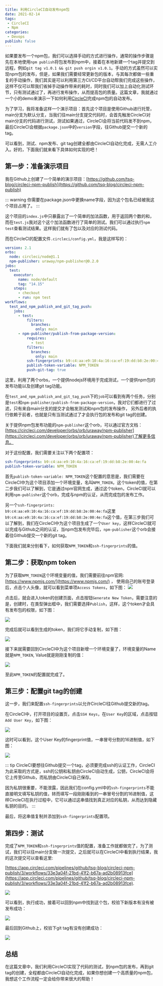 ```yaml
---
title: 利用CircleCI自动发布npm包
date: 2021-02-14
tags:
 - CircleCI
 - Npm
categories: 
 - Devops
publish: false
---
```


如果要发布一个npm包，我们可以选择手动的方式进行操作，通常的操作步骤是先在本地使用`npm publish`将包发布到npm中，接着在本地新建一个tag并提交到远程，例如`git tag v1.0.1 && git push orgin v1.0.1`。手动的方式虽然可以实现npm包的发布，但是，如果我们需要经常更新包的版本，与其每次都做一些重复的手动操作，我们其实是可以利用第三方CI/CD平台自动帮我们完成这些操作，这样不仅可以帮我们省掉手动操作带来的耗时，同时我们可以加上自动化测试环节，只有测试通过了，再进行发布操作，从而提高包的质量。这篇文章，我就通过一个小的demo来演示一下如何利用[CircleCI](https://circleci.com/)完成npm包的自动发布。

<!-- more -->

为了学习，我将准备这样一个演示项目：首先这个项目是使用Github进行托管，main分支为默认分支，当我们往main分支提交代码时，会首先触发CircleCI对main分支的代码进行测试，测试如果通过，CircleCI会将当前代码发不到npm，最后CircleCI会根据`package.json`中的`version`字段，往Github提交一个新的tag。

可以看到，测试、npm发布、git tag创建全都由CircleCI自动化完成，无需人工介入。好的，下面我们就来看下具体如何实现的吧！

## 第一步：准备演示项目

我在Github上创建了一个简单的演示项目：[https://github.com/tsq-blog/circleci-npm-publish](https://github.com/tsq-blog/circleci-npm-publish)

::: warning
你需要在package.json中更换name字段，因为这个包名已经被我这个项目占用了。
:::

这个项目的`index.js`中只暴露出了一个简单的加法函数，用于返回两个数的和，而在`test.js`我对这个这个加法函数进行了简单的测试。我们可以通过执行`npm test`查看测试结果。这样我们就有了包以及对应的测试代码。

而在CircleCI的配置文件`.circleci/config.yml`，我是这样写的：

```yml
version: 2.1
orbs:
  node: circleci/node@1.1
  npm-publisher: uraway/npm-publisher@0.2.0
jobs:
  test:
    executor:
      name: node/default
      tag: "14.15"
    steps:
      - checkout
      - run: npm test
workflows:
  test_and_npm_publish_and_git_tag_push:
    jobs:
      - test:
          filters:
            branches:
              only: main
      - npm-publisher/publish-from-package-version:
          requires:
            - test
          filters:
            branches:
              only: main
          ssh-fingerprints: b9:c4:aa:e9:10:4a:16:ca:ef:19:dd:b8:2e:00:4e:fa
          publish-token-variable: NPM_TOKEN
          push-git-tag: true
```

这里，利用了两个orbs，一个提供nodejs环境用于完成测试，一个提供npm包的发布功能以及创建git tag功能。

在`test_and_npm_publish_and_git_tag_push`下的`job`可以看到有两个任务，分别是`test`和`npm-publisher/publish-from-package-version`，我对它们都进行了过滤，只有来自main分支的提交才会触发测试和npm包的发布操作，
另外后者的执行依赖于前者，也就是只有当测试通过了才会执行包的发布和git tag的创建。

关于提供npm包发布功能的`npm-publisher`这个orb，可以通过官方文档：[https://circleci.com/developer/orbs/orb/uraway/npm-publisher](https://circleci.com/developer/orbs/orb/uraway/npm-publisher)了解更多信息。

对于这份配置，我们需要关注以下两个配置项：

```yml
ssh-fingerprints: b9:c4:aa:e9:10:4a:16:ca:ef:19:dd:b8:2e:00:4e:fa
publish-token-variable: NPM_TOKEN
```

首先`publish-token-variable: NPM_TOKEN`这个配置的意思是，我们需要在CircleCI中为这个项目添加一个环境变量，名叫`NPM_TOKEN`，这个token的值，在第二步我们可以了解到，它是通过npm官网生成，通过这个token，CircleCI就可以利用`npm-publisher`这个orb，完成与npm的认证，从而完成包的发布工作。

另一个`ssh-fingerprints: b9:c4:aa:e9:10:4a:16:ca:ef:19:dd:b8:2e:00:4e:fa`这里`b9:c4:aa:e9:10:4a:16:ca:ef:19:dd:b8:2e:00:4e:fa`这个值，在第三步我们可以了解到，我们在CircleCI中为这个项目生成了一个`User key`，这样CircleCI就可以完成与Github之间的认证，当npm包发布完毕后，`npm-publisher`这个orb会接着往Github提交一个新的git tag。

下面我们就来分别看下，如何获取`NPM_TOKEN`和`ssh-fingerprints`的值。

## 第二步：获取npm token

为了获取`NPM_TOKEN`这个环境变量的值，我们需要前往npm官网: [https://www.npmjs.com/](https://www.npmjs.com/) ，
使用自己的账号登录后，点击个人头像，就可以看到菜单项`Access Tokens`，如下图：
![](/imgs/devops/circleci-npm-publish/1.png)

点击后，就会进入token的创建页面，点击按钮`Generate New Token`，需要注意的是，创建时，在类型弹出框中，我们需要选择`Publish`，这样，这个token才会具有发布包的权限，如下图：

![](/imgs/devops/circleci-npm-publish/2.png)

完成后就可以看到生成的token，我们将它手动复制，如下图：

![](/imgs/devops/circleci-npm-publish/3.png)


接下来就需要回到CircleCI中为这个项目新增一个环境变量了，环境变量的Name就是`NPM_TOKEN`, Value就是刚刚复制的值：

![](/imgs/devops/circleci-npm-publish/4.png)

至此`NPM_TOKEN`的配置就完成了。


## 第三步：配置git tag的创建

这一步，我们来配置`ssh-fingerprints`以允许CircleCI往Github提交新的tag。

在CircleCI中，打开项目的设置页，点击`SSH Keys`，在`User Key`的区域，点击按钮`Add User Key`，如下图：

![](/imgs/devops/circleci-npm-publish/5.png)

这时可以看到，这个User Key的fingerprint值，一串冒号分割的16进制值，如下图：

![](/imgs/devops/circleci-npm-publish/6.png)



::: tip
CircleCI要想往Github提交一个tag，必须要完成ssh的认证工作，CircleCI为此采取的方式是，ssh的公钥和私钥由CircleCI自动生成，公钥，CircleCI会将它上传至Github，而私钥由CircleCI自己保存。

因为私钥很重要，不能泄露，因此我们在config.yml中的`ssh-fingerprints`不能直接明文填写私钥的值，转而填写一段刚刚看到的一串冒号分割的16进制值，这样CircleCI在执行过程中，它可以通过这串值找到真正对应的私钥，从而达到隐藏私钥的目的。
:::

最后，将这串值复制并添加到`ssh-fingerprints`配置项。

## 第四步：测试

完成了`NPM_TOKEN`和`ssh-fingerprints`值的配置，准备工作就都做完了，为了测试，我们可以往main分支做一次提交，之后就可以在CircleCI中看到执行结果，我的这次提交可以查看这里:

 [https://app.circleci.com/pipelines/github/tsq-blog/circleci-npm-publish/3/workflows/33e3a04f-21bd-41f2-b67a-ad2b08913fce](https://app.circleci.com/pipelines/github/tsq-blog/circleci-npm-publish/3/workflows/33e3a04f-21bd-41f2-b67a-ad2b08913fce).

![](/imgs/devops/circleci-npm-publish/7.png)

 可以看到，执行成功，接着可以回到npm中找到这个包，校验下新版本有没有被发布成功：

![](/imgs/devops/circleci-npm-publish/8.png)


 最后回到Github上，校验下git tag有没有创建成功：

![](/imgs/devops/circleci-npm-publish/9.png)


## 总结

在这篇文章中，我们利用CircleCI实现了代码的测试，到npm包的发布，再到git tag的创建，全程都由CircleCI自动化完成，如果你想创建一个高质量的npm包，我想这个工作流程一定会给你带来很大的帮助！

